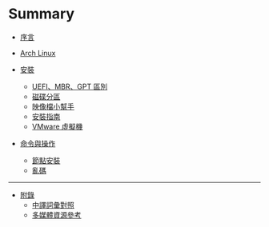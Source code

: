 Summary
=======


* [序言](README.md)
* [Arch Linux](content/archlinux.md)

* [安裝](content/install/README.md)
  * [UEFI、MBR、GPT 區別](content/install/uefi_mbr_gpt_difference.md)
  * [磁碟分區](content/install/disk_partition.md)
  * [映像檔小幫手](content/install/iso_assistant.md)
  * [安裝指南](content/install/installation_guide.md)
  * [VMware 虛擬機](content/install/vmware.md)

* [命令與操作](content/command_and_operation/README.md)
  * [節點安裝](content/command_and_operation/nodejs_install.md)
  * [亂碼](content/command_and_operation/mojibake.md)

---


* [附錄](appendix/README.md)
  * [中譯詞彙對照](appendix/bilingual.md)
  * [多媒體資源參考](appendix/used_reference.md)

